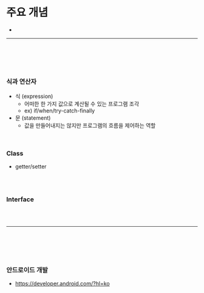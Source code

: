 # 주요 개념
> 
* 

<hr>
<br>

## 
#### 

<br>

### 식과 연산자
* 식 (expression)
  * 어떠한 한 가지 값으로 계산될 수 있는 프로그램 조각
  * ex) if/when/try-catch-finally
* 문 (statement)
  * 값을 만들어내지는 않지만 프로그램의 흐름을 제어하는 역할

<br>

### Class
* getter/setter
```kt

```

<br>

### Interface
```kt
```

<br>
<hr>
<br>

## 
#### 

<br>

### 안드로이드 개발
* https://developer.android.com/?hl=ko
